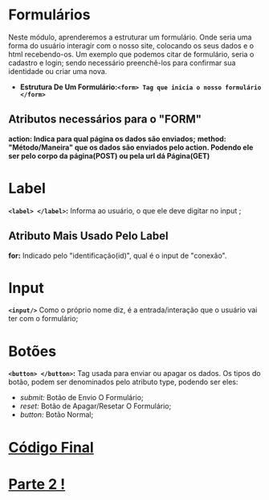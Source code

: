 # Formulários 
Neste módulo, aprenderemos a estruturar um formulário. Onde seria uma forma do usuário interagir com o nosso site, colocando os seus dados e o html recebendo-os. Um exemplo que podemos citar de formulário, seria o cadastro e login; sendo necessário preenchê-los para confirmar sua identidade ou criar uma nova.

- **Estrutura De Um Formulário:``<form> Tag que inicia o nosso formulário </form>``**

## Atributos necessários para o "FORM"
**action: Indica para qual página os dados são enviados;**
**method: "Método/Maneira" que os dados são enviados pelo action. Podendo ele ser pelo corpo da página(POST) ou pela url dá Página(GET)**

# Label
**``<label> </label>``:** Informa ao usuário, o que ele deve digitar no input  ;
## Atributo Mais Usado Pelo Label
**for:** Indicado pelo "identificação(id)", qual é o input de "conexão".

# Input
**``<input/>``** Como o próprio nome diz, é a entrada/interação que o usuário vai ter com o formulário;

# Botões
**``<button> </button>``:** Tag usada para enviar ou apagar os dados. Os tipos do botão, podem ser denominados pelo atributo type, podendo ser eles:
- *submit:* Botão de Envio O Formulário;
- *reset:* Botão de Apagar/Resetar O Formulário;
- *button:* Botão Normal;

# [Código Final](https://github.com/Karlos-Eduardo-Mrqs/Construction-Html-Css-Javascript/blob/Test/Constru%C3%A7%C3%A3o-Html/M%C3%B3dulo%20-%205(Formul%C3%A1rios)/EstruturaDoFormul%C3%A1rio_N%C3%BAmero_10/Formularios.html)

# [Parte 2 !](https://github.com/Karlos-Eduardo-Mrqs/Construction-Html-Css-Javascript/blob/Test/Constru%C3%A7%C3%A3o-Html/Modulo%20-%205(Formul%C3%A1rios)/EstruturaDoFormul%C3%A1rio_N%C3%BAmero_10/Inputs.md)
